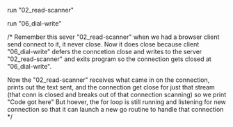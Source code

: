 run "02_read-scanner"

run "06_dial-write"

/* Remember this sever "02_read-scanner" when we had a browser client send connect to it, it never close. Now it does close because client "06_dial-write" defers the conncetion close and writes to the server "02_read-scanner" and exits program so the connection gets closed at "06_dial-write". 

Now the "02_read-scanner" receives what came in on the connection, prints out the text sent, and the connection get close for just that stream (that conn is closed and breaks out of that connection scanning) so we print "Code got here" But hoever, the for loop is still running and listening for new connection so that it can launch a new go routine to handle that connection */